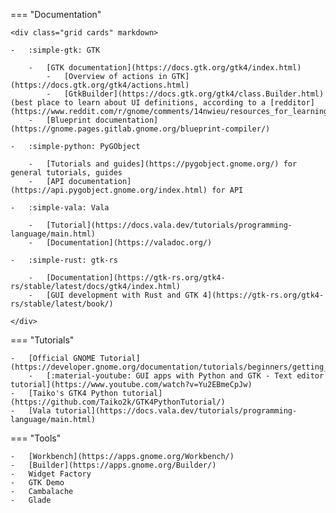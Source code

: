 === "Documentation"


    <div class="grid cards" markdown>

    -   :simple-gtk: GTK

        -   [GTK documentation](https://docs.gtk.org/gtk4/index.html)
            -   [Overview of actions in GTK](https://docs.gtk.org/gtk4/actions.html)
            -   [GtkBuilder](https://docs.gtk.org/gtk4/class.Builder.html) (best place to learn about UI definitions, according to a [redditor](https://www.reddit.com/r/gnome/comments/14nwieu/resources_for_learning_to_write_ui_files_for_gtk4/))
        -   [Blueprint documentation](https://gnome.pages.gitlab.gnome.org/blueprint-compiler/)

    -   :simple-python: PyGObject

        -   [Tutorials and guides](https://pygobject.gnome.org/) for general tutorials, guides
        -   [API documentation](https://api.pygobject.gnome.org/index.html) for API

    -   :simple-vala: Vala

        -   [Tutorial](https://docs.vala.dev/tutorials/programming-language/main.html)
        -   [Documentation](https://valadoc.org/)

    -   :simple-rust: gtk-rs

        -   [Documentation](https://gtk-rs.org/gtk4-rs/stable/latest/docs/gtk4/index.html)
        -   [GUI development with Rust and GTK 4](https://gtk-rs.org/gtk4-rs/stable/latest/book/)

    </div>


=== "Tutorials"

    -   [Official GNOME Tutorial](https://developer.gnome.org/documentation/tutorials/beginners/getting_started.html)
        -   [:material-youtube: GUI apps with Python and GTK - Text editor tutorial](https://www.youtube.com/watch?v=Yu2EBmeCpJw)
    -   [Taiko's GTK4 Python tutorial](https://github.com/Taiko2k/GTK4PythonTutorial/)
    -   [Vala tutorial](https://docs.vala.dev/tutorials/programming-language/main.html)

=== "Tools"

    -   [Workbench](https://apps.gnome.org/Workbench/)
    -   [Builder](https://apps.gnome.org/Builder/)
    -   Widget Factory
    -   GTK Demo
    -   Cambalache
    -   Glade
